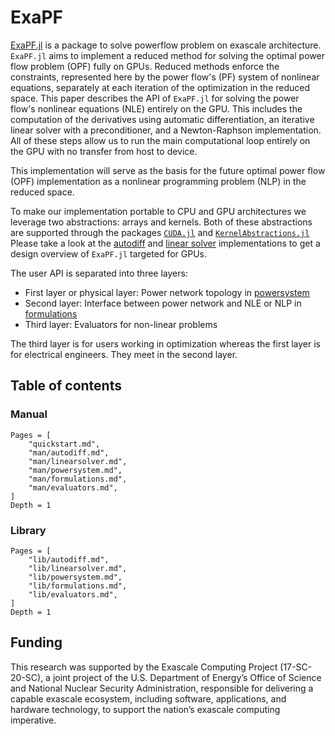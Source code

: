 # ExaPF

[ExaPF.jl](https://github.com/exanauts/ExaPF.jl) is a
package to solve powerflow problem on exascale architecture. `ExaPF.jl` aims to
implement a reduced method for solving the optimal power flow problem (OPF)
fully on GPUs. Reduced methods enforce the constraints, represented here by
the power flow's (PF) system of nonlinear equations, separately at each
iteration of the optimization in the reduced space. This paper describes the
API of `ExaPF.jl` for solving the power flow's nonlinear equations (NLE) entirely on the GPU.
This includes the computation of the derivatives using automatic
differentiation, an iterative linear solver with a preconditioner, and a
Newton-Raphson implementation. All of these steps allow us to run the main
computational loop entirely on the GPU with no transfer from host to device.

This implementation will serve as the basis for the future optimal power flow (OPF) implementation as a nonlinear programming problem (NLP)
in the reduced space.

To make our implementation portable to CPU and GPU architectures we leverage
two abstractions: arrays and kernels. Both of these abstractions are
supported through the packages [`CUDA.jl`](https://github.com/JuliaGPU/CUDA.jl) and [`KernelAbstractions.jl`](https://github.com/JuliaGPU/KernelAbstractions.jl)
Please take a look at the [autodiff](man/autodiff.md) and [linear solver](man/linearsolver.md)
implementations to get a design overview of `ExaPF.jl` targeted for GPUs.

The user API is separated into three layers:

* First layer or physical layer: Power network topology in [powersystem](man/powersystem.md)
* Second layer: Interface between power network and NLE or NLP in [formulations](lib/formulations.md)
* Third layer: Evaluators for non-linear problems

The third layer is for users working in optimization whereas the first layer is for electrical engineers. They meet in the second layer.

## Table of contents

### Manual

```@contents
Pages = [
    "quickstart.md",
    "man/autodiff.md",
    "man/linearsolver.md",
    "man/powersystem.md",
    "man/formulations.md",
    "man/evaluators.md",
]
Depth = 1
```

### Library

```@contents
Pages = [
    "lib/autodiff.md",
    "lib/linearsolver.md",
    "lib/powersystem.md",
    "lib/formulations.md",
    "lib/evaluators.md",
]
Depth = 1
```
## Funding

This research was supported by the Exascale Computing Project (17-SC-20-SC), a joint project of the U.S. Department of Energy’s Office of Science and National Nuclear Security Administration, responsible for delivering a capable exascale ecosystem, including software, applications, and hardware technology, to support the nation’s exascale computing imperative. 
